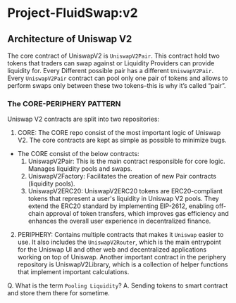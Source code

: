 # Project-FluidSwap:v2


## Architecture of Uniswap V2

The core contract of UniswapV2 is `UniswapV2Pair`. This contract hold two tokens that traders can swap against or Liquidity Providers can provide liquidity for. Every Different possible pair has a different `UniswapV2Pair`. Every `UniswapV2Pair` contract can pool only one pair of tokens and allows to perform swaps only between these two tokens–this is why it’s called “pair”.


### The CORE-PERIPHERY PATTERN

Uniswap V2 contracts are split into two repositories:

1. CORE: The CORE repo consist of the most important logic of Uniswap V2. The core contracts are kept as simple as possible to minimize bugs.
* The CORE consist of the below contracts:
    1. UniswapV2Pair: This is the main contract responsible for core logic. Manages liquidity pools and swaps.
    2. UniswapV2Factory: Facilitates the creation of new Pair contracts (liquidity pools).
    3. UniswapV2ERC20: UniswapV2ERC20 tokens are ERC20-compliant tokens that represent a user's liquidity in Uniswap V2 pools. They extend the ERC20 standard by implementing EIP-2612, enabling off-chain approval of token transfers, which improves gas efficiency and enhances the overall user experience in decentralized finance.

2. PERIPHERY: Contains multiple contracts that makes it `Uniswap` easier to use. It also includes the `UniswapV2Router`, which is the main entrypoint for the Uniswap UI and other web and decentralized applications working on top of Uniswap. Another important contract in the periphery repository is UniswapV2Library, which is a collection of helper functions that implement important calculations.

Q. What is the term `Pooling Liquidity`?
A. Sending tokens to smart contract and store them there for sometime.


